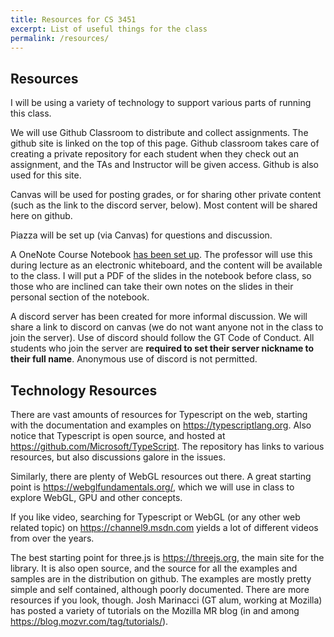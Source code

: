 ```yaml
---
title: Resources for CS 3451
excerpt: List of useful things for the class
permalink: /resources/
---
```


## Resources

I will be using a variety of technology to support various parts of running this class.

We will use Github Classroom to distribute and collect assignments.  The github site is linked on the top of this page.  Github classroom takes care of creating a private repository for each student when they check out an assignment, and the TAs and Instructor will be given access.  Github is also used for this site.

Canvas will be used for posting grades, or for sharing other private content (such as the link to the discord server, below).  Most content will be shared here on github.

Piazza will be set up (via Canvas) for questions and discussion.

A OneNote Course Notebook [has been set up](https://gtvault-my.sharepoint.com/personal/bm110_gatech_edu/Documents/Class%20Notebooks/CS3451%20Computer%20Graphics%20Fall%202019).  The professor will use this during lecture as an electronic whiteboard, and the content will be available to the class. I will put a PDF of the slides in the notebook before class, so those who are inclined can take their own notes on the slides in their personal section of the notebook.  

A discord server has been created for more informal discussion.  We will share a link to discord on canvas (we do not want anyone not in the class to join the server).  Use of discord should follow the GT Code of Conduct.  All students who join the server are **required to set their server nickname to their full name**.  Anonymous use of discord is not permitted.

## Technology Resources

There are vast amounts of resources for Typescript on the web, starting with the documentation and examples on https://typescriptlang.org.  Also notice that Typescript is open source, and hosted at https://github.com/Microsoft/TypeScript. The repository has links to various resources, but also discussions galore in the issues.

Similarly, there are plenty of WebGL resources out there.  A great starting point is https://webglfundamentals.org/, which we will use in class to explore WebGL, GPU and other concepts.

If you like video, searching for Typescript or WebGL (or any other web related topic) on https://channel9.msdn.com yields a lot of different videos from over the years.

The best starting point for three.js is https://threejs.org, the main site for the library.  It is also open source, and the source for all the examples and samples are in the distribution on github.  The examples are mostly pretty simple and self contained, although poorly documented.  There are more resources if you look, though.  Josh Marinacci (GT alum, working at Mozilla) has posted a variety of tutorials on the Mozilla MR blog (in and among https://blog.mozvr.com/tag/tutorials/).
